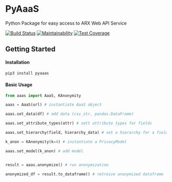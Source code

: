 # PyAaaS
Python Package for easy access to ARX Web API Service

[![Build Status](https://travis-ci.org/OsloMET-Gruppe-8/PyAaaS.svg?branch=master)](https://travis-ci.org/OsloMET-Gruppe-8/PyAaaS)
[![Maintainability](https://api.codeclimate.com/v1/badges/1ed242e5f516371100b2/maintainability)](https://codeclimate.com/github/OsloMET-Gruppe-8/PyAaaS/maintainability)
[![Test Coverage](https://api.codeclimate.com/v1/badges/1ed242e5f516371100b2/test_coverage)](https://codeclimate.com/github/OsloMET-Gruppe-8/PyAaaS/test_coverage)


## Getting Started

#### Installation

````bash
pip3 install pyaaas

````

#### Basic Usage

````python
from aaas import AaaS, KAnonymity

aaas = AaaS(url) # instantiate AaaS object

aaas.set_data(df) # add data (csv_str, pandas.DataFrame)

aaas.set_attribute_types(attr) # sett attribute types for fields

aaas.set_hierarchy(field, hierarchy_data) # set a hierarchy for a field

k_anon = KAnonymity(k=4) # instantiate a PrivacyModel

aaas.set_model(k_anon) # add model


result = aaas.anonymize() # run anonymization

anonymized_df = result.to_dataframe() # retreive anonymized dataframe


````
